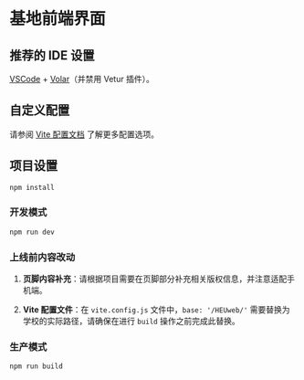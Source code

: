 # 基地前端界面

## 推荐的 IDE 设置

[VSCode](https://code.visualstudio.com/) + [Volar](https://marketplace.visualstudio.com/items?itemName=Vue.volar)（并禁用 Vetur 插件）。

## 自定义配置

请参阅 [Vite 配置文档](https://vite.dev/config/) 了解更多配置选项。

## 项目设置

```sh
npm install
```

### 开发模式

```sh
npm run dev
```

### 上线前内容改动

1. **页脚内容补充**：请根据项目需要在页脚部分补充相关版权信息，并注意适配手机端。

2. **Vite 配置文件**：在 `vite.config.js` 文件中，`base: '/HEUweb/'` 需要替换为学校的实际路径，请确保在进行 `build` 操作之前完成此替换。

### 生产模式

```sh
npm run build
```
